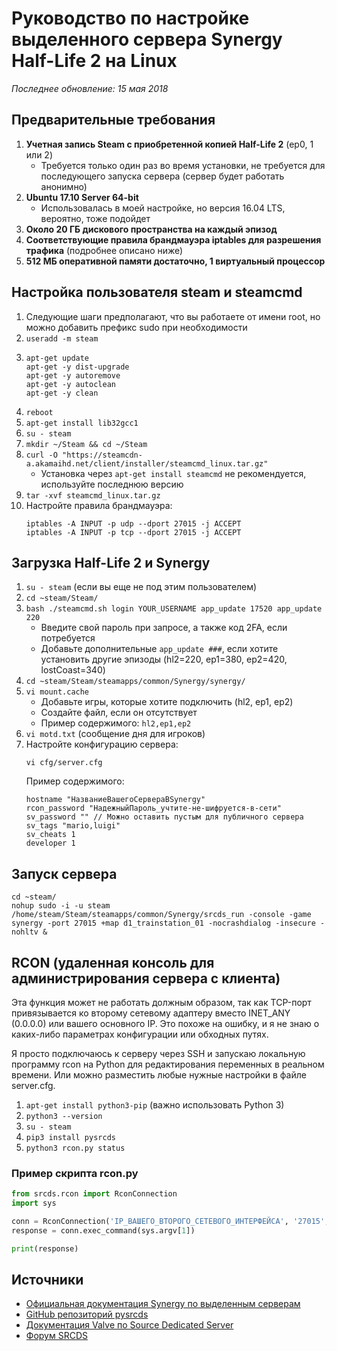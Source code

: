 # Руководство по настройке выделенного сервера Synergy Half-Life 2 на Linux

*Последнее обновление: 15 мая 2018*

## Предварительные требования

1. **Учетная запись Steam с приобретенной копией Half-Life 2** (ep0, 1 или 2)
   * Требуется только один раз во время установки, не требуется для последующего запуска сервера (сервер будет работать анонимно)
2. **Ubuntu 17.10 Server 64-bit**
   * Использовалась в моей настройке, но версия 16.04 LTS, вероятно, тоже подойдет
3. **Около 20 ГБ дискового пространства на каждый эпизод**
4. **Соответствующие правила брандмауэра iptables для разрешения трафика** (подробнее описано ниже)
5. **512 МБ оперативной памяти достаточно, 1 виртуальный процессор**

## Настройка пользователя steam и steamcmd

1. Следующие шаги предполагают, что вы работаете от имени root, но можно добавить префикс sudo при необходимости
2. `useradd -m steam`
3. ```
   apt-get update
   apt-get -y dist-upgrade
   apt-get -y autoremove
   apt-get -y autoclean
   apt-get -y clean
   ```
4. `reboot`
5. `apt-get install lib32gcc1`
6. `su - steam`
7. `mkdir ~/Steam && cd ~/Steam`
8. `curl -O "https://steamcdn-a.akamaihd.net/client/installer/steamcmd_linux.tar.gz"`
   * Установка через `apt-get install steamcmd` не рекомендуется, используйте последнюю версию
9. `tar -xvf steamcmd_linux.tar.gz`
10. Настройте правила брандмауэра:
    ```
    iptables -A INPUT -p udp --dport 27015 -j ACCEPT
    iptables -A INPUT -p tcp --dport 27015 -j ACCEPT
    ```

## Загрузка Half-Life 2 и Synergy

1. `su - steam` (если вы еще не под этим пользователем)
2. `cd ~steam/Steam/`
3. `bash ./steamcmd.sh login YOUR_USERNAME app_update 17520 app_update 220`
   * Введите свой пароль при запросе, а также код 2FA, если потребуется
   * Добавьте дополнительные `app_update ###`, если хотите установить другие эпизоды (hl2=220, ep1=380, ep2=420, lostCoast=340)
4. `cd ~steam/Steam/steamapps/common/Synergy/synergy/`
5. `vi mount.cache`
   * Добавьте игры, которые хотите подключить (hl2, ep1, ep2)
   * Создайте файл, если он отсутствует
   * Пример содержимого: `hl2,ep1,ep2`
6. `vi motd.txt` (сообщение дня для игроков)
7. Настройте конфигурацию сервера:
   ```
   vi cfg/server.cfg
   ```
   Пример содержимого:
   ```
   hostname "НазваниеВашегоСервераВSynergy"
   rcon_password "НадежныйПароль_учтите-не-шифруется-в-сети"
   sv_password "" // Можно оставить пустым для публичного сервера
   sv_tags "mario,luigi"
   sv_cheats 1
   developer 1
   ```

## Запуск сервера

```
cd ~steam/
nohup sudo -i -u steam /home/steam/Steam/steamapps/common/Synergy/srcds_run -console -game synergy -port 27015 +map d1_trainstation_01 -nocrashdialog -insecure -nohltv &
```

## RCON (удаленная консоль для администрирования сервера с клиента)

Эта функция может не работать должным образом, так как TCP-порт привязывается ко второму сетевому адаптеру вместо INET_ANY (0.0.0.0) или вашего основного IP. Это похоже на ошибку, и я не знаю о каких-либо параметрах конфигурации или обходных путях.

Я просто подключаюсь к серверу через SSH и запускаю локальную программу rcon на Python для редактирования переменных в реальном времени. Или можно разместить любые нужные настройки в файле server.cfg.

1. `apt-get install python3-pip` (важно использовать Python 3)
2. `python3 --version`
3. `su - steam`
4. `pip3 install pysrcds`
5. `python3 rcon.py status`

### Пример скрипта rcon.py

```python
from srcds.rcon import RconConnection
import sys

conn = RconConnection('IP_ВАШЕГО_ВТОРОГО_СЕТЕВОГО_ИНТЕРФЕЙСА', '27015', 'НадежныйПароль_учтите-не-шифруется-в-сети', single_packet_mode=True)
response = conn.exec_command(sys.argv[1])

print(response)
```

## Источники

* [Официальная документация Synergy по выделенным серверам](http://www.synergymod.net/Documents/Dedicated%20Servers)
* [GitHub репозиторий pysrcds](https://github.com/pmrowla/pysrcds)
* [Документация Valve по Source Dedicated Server](https://developer.valvesoftware.com/wiki/Source_Dedicated_Server)
* [Форум SRCDS](http://forums.srcds.com/viewtopic/2311)
